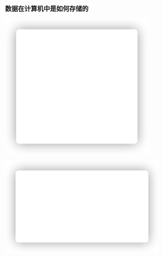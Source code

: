 ## 数据在计算机中是如何存储的

![image-20211001112537833](https://raw.githubusercontent.com/wojiaofengzhongzhuifeng/iamge-host-2/master/image-20211001112537833.png)



![image-20211001112655641](https://raw.githubusercontent.com/wojiaofengzhongzhuifeng/iamge-host-2/master/image-20211001112655641.png)
